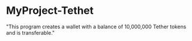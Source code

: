 # MyProject-Tethet
"This program creates a wallet with a balance of 10,000,000 Tether tokens and is transferable."

